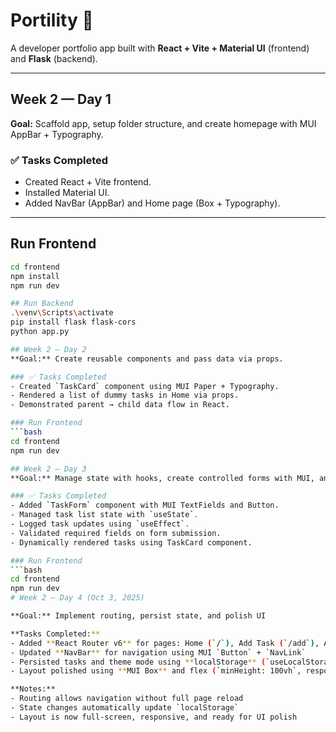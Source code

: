 # Portility 🚀

A developer portfolio app built with **React + Vite + Material UI** (frontend) and **Flask** (backend).

---

## Week 2 — Day 1
**Goal:** Scaffold app, setup folder structure, and create homepage with MUI AppBar + Typography.

### ✅ Tasks Completed
- Created React + Vite frontend.  
- Installed Material UI.  
- Added NavBar (AppBar) and Home page (Box + Typography).  

---
## Run Frontend
```bash
cd frontend
npm install
npm run dev

## Run Backend
.\venv\Scripts\activate
pip install flask flask-cors
python app.py

## Week 2 — Day 2
**Goal:** Create reusable components and pass data via props.

### ✅ Tasks Completed
- Created `TaskCard` component using MUI Paper + Typography.  
- Rendered a list of dummy tasks in Home via props.  
- Demonstrated parent → child data flow in React.  

### Run Frontend
```bash
cd frontend
npm run dev

## Week 2 — Day 3
**Goal:** Manage state with hooks, create controlled forms with MUI, and validate inputs.

### ✅ Tasks Completed
- Added `TaskForm` component with MUI TextFields and Button.  
- Managed task list state with `useState`.  
- Logged task updates using `useEffect`.  
- Validated required fields on form submission.  
- Dynamically rendered tasks using TaskCard component.

### Run Frontend
```bash
cd frontend
npm run dev
# Week 2 — Day 4 (Oct 3, 2025)

**Goal:** Implement routing, persist state, and polish UI

**Tasks Completed:**
- Added **React Router v6** for pages: Home (`/`), Add Task (`/add`), About (`/about`)
- Updated **NavBar** for navigation using MUI `Button` + `NavLink`
- Persisted tasks and theme mode using **localStorage** (`useLocalStorage` hook)
- Layout polished using **MUI Box** and flex (`minHeight: 100vh`, responsive padding)

**Notes:**
- Routing allows navigation without full page reload
- State changes automatically update `localStorage`
- Layout is now full-screen, responsive, and ready for UI polish